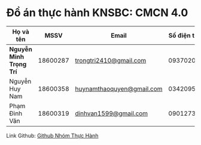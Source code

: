 # Đồ án thực hành KNSBC: CMCN 4.0
|Họ và tên|MSSV|Email|Số điện thoại|
|---------|----|-----|-------|
|**Nguyễn Minh Trọng Trí**|18600287|trongtri2410@gmail.com|0937020196|
|Nguyễn Huy Nam|18600358|huynamthaoquyen@gmail.com|0342095244|
|Phạm Đình Văn|18600319|dinhvan1599@gmail.com|0901273520|
Link Github: [Github Nhóm Thực Hành](https://github.com/TriNguyen24102000/TH_KNSBC-n-CMCN-4.0 "Link Nhóm Thực Hành")
